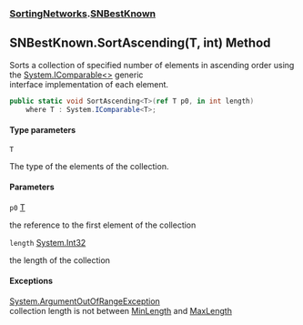 ### [SortingNetworks](SortingNetworks.md 'SortingNetworks').[SNBestKnown](SortingNetworks.SNBestKnown.md 'SortingNetworks.SNBestKnown')

## SNBestKnown.SortAscending<T>(T, int) Method

Sorts a collection of specified number of elements in ascending order using the [System.IComparable&lt;&gt;](https://docs.microsoft.com/en-us/dotnet/api/System.IComparable-1 'System.IComparable`1') generic  
interface implementation of each element.

```csharp
public static void SortAscending<T>(ref T p0, in int length)
    where T : System.IComparable<T>;
```
#### Type parameters

<a name='SortingNetworks.SNBestKnown.SortAscending_T_(T,int).T'></a>

`T`

The type of the elements of the collection.
#### Parameters

<a name='SortingNetworks.SNBestKnown.SortAscending_T_(T,int).p0'></a>

`p0` [T](SortingNetworks.SNBestKnown.SortAscending_T_(T,int).md#SortingNetworks.SNBestKnown.SortAscending_T_(T,int).T 'SortingNetworks.SNBestKnown.SortAscending<T>(T, int).T')

the reference to the first element of the collection

<a name='SortingNetworks.SNBestKnown.SortAscending_T_(T,int).length'></a>

`length` [System.Int32](https://docs.microsoft.com/en-us/dotnet/api/System.Int32 'System.Int32')

the length of the collection

#### Exceptions

[System.ArgumentOutOfRangeException](https://docs.microsoft.com/en-us/dotnet/api/System.ArgumentOutOfRangeException 'System.ArgumentOutOfRangeException')  
collection length is not between [MinLength](SortingNetworks.SNBestKnown.MinLength.md 'SortingNetworks.SNBestKnown.MinLength') and [MaxLength](SortingNetworks.SNBestKnown.MaxLength.md 'SortingNetworks.SNBestKnown.MaxLength')